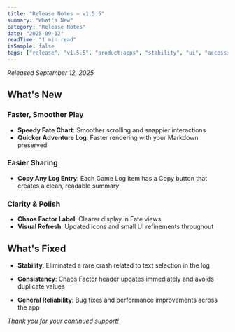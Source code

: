 ```yaml
---
title: "Release Notes — v1.5.5"
summary: "What's New"
category: "Release Notes"
date: "2025-09-12"
readTime: "1 min read"
isSample: false
tags: ["release", "v1.5.5", "product:apps", "stability", "ui", "accessibility"]
---
```


*Released September 12, 2025*

## What's New

### Faster, Smoother Play
- **Speedy Fate Chart**: Smoother scrolling and snappier interactions
- **Quicker Adventure Log**: Faster rendering with your Markdown preserved
### Easier Sharing
- **Copy Any Log Entry**: Each Game Log item has a Copy button that creates a clean, readable summary
### Clarity & Polish
- **Chaos Factor Label**: Clearer display in Fate views
- **Visual Refresh**: Updated icons and small UI refinements throughout

## What's Fixed
- **Stability**: Eliminated a rare crash related to text selection in the log
- **Consistency**: Chaos Factor header updates immediately and avoids duplicate values

- **General Reliability**: Bug fixes and performance improvements across the app

*Thank you for your continued support!*

